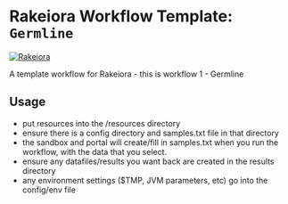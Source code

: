 # Rakeiora Workflow Template: `Germline`

[![Rakeiora](http://rakeiora.ac.nz)](http://rakeiora.ac.nz)

A template workflow for Rakeiora - this is workflow 1 - Germline

## Usage

- put resources into the /resources directory
- ensure there is a config directory and samples.txt file in that directory
- the sandbox and portal will create/fill in samples.txt when you run the workflow,
with the data that you select.
- ensure any datafiles/results you want back are created in the results directory
- any environment settings ($TMP, JVM parameters, etc) go into the config/env file
